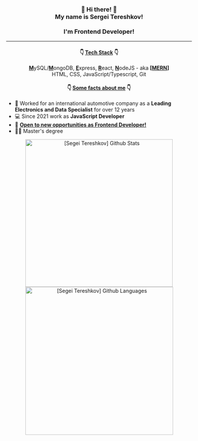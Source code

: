<h3 align="center"> 👋 Hi there! 👋 
  <br/>
  My name is Sergei Tereshkov!
  <br/>
  <br/>
  I'm Frontend Developer!
</h3>

---

<h4 align="center">👇 <ins>Tech Stack</ins> 👇</h4>

<p align="center">
  <b><ins>M</ins></b>ySQL/<b><ins>M</ins></b>ongoDB, <b><ins>E</ins></b>xpress, <b><ins>R</ins></b>eact, <b><ins>N</ins></b>odeJS - aka <b>[<ins>MERN</ins>]</b>
  <br/>
  HTML, CSS, JavaScript/Typescript, Git
</p>

<h4 align="center">👇 <ins>Some facts about me</ins> 👇</h4>

- 🔭 Worked for an international automotive company as a <b>Leading Electronics and Data Specialist</b> for over 12 years
- 💻 Since 2021 work as <strong>JavaScript Developer</strong>
- 🌱 <b><ins>Open to new opportunities as Frontend Developer!</ins></b>
- 👨‍🎓 Master's degree
<p align="center">
  <img align="center" width="400px" alt="[Segei Tereshkov] Github Stats"     src="https://github-readme-stats.vercel.app/api?username=teratron-git&show_icons=true&hide_border=false&count_private=true&theme=merko&include_all_commits=true&line_height=19" />
  <img align="center" width="401px" alt="[Segei Tereshkov] Github Languages" src="https://github-readme-stats.vercel.app/api/top-langs/?username=teratron-git&hide_border=false&layout=compact&theme=merko&card_width=465" />
</p>

